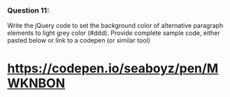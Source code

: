 ### Question 11:

Write the jQuery code to set the background color of alternative paragraph elements to light grey color (#ddd). Provide complete sample code, either pasted below or link to a codepen (or similar tool)

# https://codepen.io/seaboyz/pen/MWKNBON